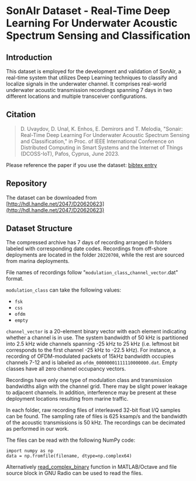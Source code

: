 # SonAIr Dataset - Real-Time Deep Learning For Underwater Acoustic Spectrum Sensing and Classification

## Introduction

This dataset is employed for the development and validation of SonAIr, a real-time system that utilizes Deep Learning techniques to classify and localize signals in the underwater channel. It comprises real-world underwater acoustic transmission recordings spanning 7 days in two different locations and multiple transceiver configurations.

## Citation

>D. Uvaydov, D. Unal, K. Enhos, E. Demirors and T. Melodia, "Sonair: Real-Time Deep Learning For Underwater Acoustic Spectrum Sensing and Classification," in Proc. of IEEE International Conference on Distributed Computing in Smart Systems and the Internet of Things (DCOSS-IoT), Pafos, Cyprus, June 2023.

Please reference the paper if you use the dataset: [bibtex entry](https://ece.northeastern.edu/wineslab/wines_bibtex/UvaydovDCOSS2023.txt)

## Repository

The dataset can be downloaded from [http://hdl.handle.net/2047/D20620623](http://hdl.handle.net/2047/D20620623)

## Dataset Structure

The compressed archive has 7 days of recording arranged in folders labeled with corresponding date codes. Recordings from off-shore deployments are located in the folder `20220708`, while the rest are sourced from marina deployments. 

File names of recordings follow "`modulation_class`_`channel_vector`.dat" format.

`modulation_class` can take the following values:
- `fsk`
- `css`
- `ofdm`
- `empty`

`channel_vector` is a 20-element binary vector with each element indicating whether a channel is in use. The system bandwidth of 50 kHz is partitioned into 2.5 kHz wide channels spanning -25 kHz to 25 kHz (i.e. leftmost bit corresponds to the first channel -25 kHz to -22.5 kHz). For instance, a recording of OFDM-modulated packets of 15kHz bandwidth occupies channels 7-12 and is labeled as `ofdm_00000001111110000000.dat`. Empty classes have all zero channel occupancy vectors.

Recordings have only one type of modulation class and transmission bandwidths align with the channel grid. There may be slight power leakage to adjacent channels. In addition, interference may be present at these deployment locations resulting from marine traffic.

In each folder, raw recording files of interleaved 32-bit float I/Q samples can be found. The sampling rate of files is 625 ksamp/s and the bandwidth of the acoustic transmissions is 50 kHz. The recordings can be decimated as performed in our work. 

The files can be read with the following NumPy code:

```
import numpy as np
data = np.fromfile(filename, dtype=np.complex64)
```
Alternatively [read_complex_binary](https://github.com/gnuradio/gnuradio/blob/main/gr-utils/octave/read_complex_binary.m) function in MATLAB/Octave and file source block in GNU Radio can be used to read the files.

